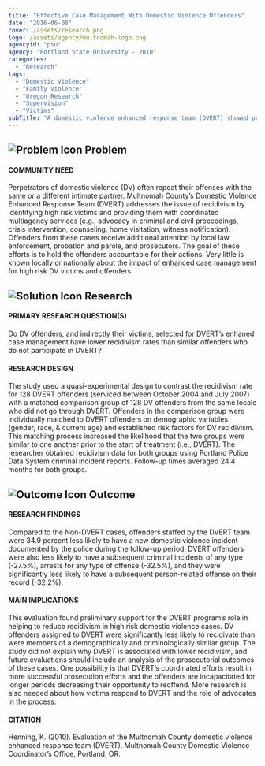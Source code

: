 ```yaml
---
title: "Effective Case Management With Domestic Violence Offenders"
date: "2016-06-08"
cover: /assets/research.png
logo: /assets/agency/multnomah-logo.png
agencyid: "psu"
agency: "Portland State University - 2010"
categories:
  - "Research"
tags:
  - "Domestic Violence"
  - "Family Violence"
  - "Oregon Research"
  - "Supervision"
  - "Victims"
subTitle: "A domestic violence enhanced response team (DVERT) showed promising results in helping to reduce recidivism in high risk domestic violence cases"
---
```


## ![Problem Icon](https://github.com/google/material-design-icons/raw/master/alert/1x_web/ic_error_outline_black_48dp.png "Problem") Problem

#### COMMUNITY NEED

Perpetrators of domestic violence (DV) often repeat their offenses with the same or a different intimate partner. Multnomah County’s Domestic Violence Enhanced Response Team (DVERT) addresses the issue of recidivism by identifying high risk victims and providing them with coordinated multiagency services (e.g., advocacy in criminal and civil proceedings, crisis intervention, counseling, home visitation, witness notification). Offenders from these cases receive additional attention by local law enforcement, probation and parole, and prosecutors. The goal of these efforts is to hold the offenders accountable for their actions. Very little is known locally or nationally about the impact of enhanced case management for high risk DV victims and offenders.

## ![Solution Icon](https://github.com/google/material-design-icons/raw/master/action/1x_web/ic_lightbulb_outline_black_48dp.png "Solution") Research

#### PRIMARY RESEARCH QUESTION(S)

Do DV offenders, and indirectly their victims, selected for DVERT’s enhaned case management have lower recidivism rates than similar offenders who do not participate in DVERT?

#### RESEARCH DESIGN

The study used a quasi-experimental design to contrast the recidivism rate for 128 DVERT offenders (serviced between October 2004 and July 2007) with a matched comparison group of 128 DV offenders from the same locale who did not go through DVERT. Offenders in the comparison group were individually matched to DVERT offenders on demographic variables (gender, race, & current age) and established risk factors for DV recidivism. This matching process increased the likelihood that the two groups were similar to one another prior to the start of treatment (i.e., DVERT). The researcher obtained recidivism data for both groups using Portland Police Data System criminal incident reports. Follow-up times averaged 24.4 months for both groups.

## ![Outcome Icon](https://github.com/google/material-design-icons/raw/master/action/1x_web/ic_view_list_black_48dp.png "Outcome") Outcome

#### RESEARCH FINDINGS

Compared to the Non-DVERT cases, offenders staffed by the DVERT team were 34.9 percent less likely to have a new domestic violence incident documented by the police during the follow-up period. DVERT offenders were also less likely to have a subsequent criminal incidents of any type (-27.5%), arrests for any type of offense (-32.5%), and they were significantly less likely to have a subsequent person-related offense on their record (-32.2%).

#### MAIN IMPLICATIONS

This evaluation found preliminary support for the DVERT program’s role in helping to reduce recidivism in high risk domestic violence cases. DV offenders assigned to DVERT were significantly less likely to recidivate than were members of a demographically and criminologically similar group. The study did not explain why DVERT is associated with lower recidivism, and future evaluations should include an analysis of the prosecutorial outcomes of these cases. One possibility is that DVERT’s coordinated efforts result in more successful prosecution efforts and the offenders are incapacitated for longer periods decreasing their opportunity to reoffend. More research is also needed about how victims respond to DVERT and the role of advocates in the process.

#### CITATION

Henning, K. (2010). Evaluation of the Multnomah County domestic violence enhanced response team (DVERT). Multnomah County Domestic Violence Coordinator’s Office, Portland, OR.
